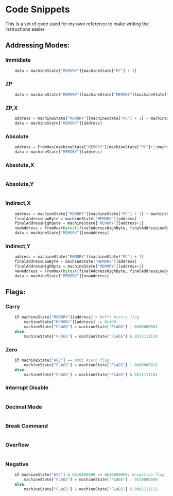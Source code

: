 # Code Snippets
This is a set of code used for my own reference to make writing the instructions easier
## Addressing Modes:
### Immidiate
```python
    data = machineState["MEMORY"][machineState["PC"] + 1]
```

### ZP
```python
    data = machineState["MEMORY"][machineState["MEMORY"][machineState["PC"] + 1]]
```

### ZP,X
```python
    address = machineState["MEMORY"][machineState["PC"] + 1] + machineState["X"]
    data = machineState["MEMORY"][address]
```

### Absolute
```python
    address = FromHex(machineState["MEMORY"][machineState["PC"]+1:machineState["PC"]+3])
    data = machineState["MEMORY"][address]
```

### Absolute,X
```python
```

### Absolute,Y
```python
```

### Indirect,X
```python
    address = machineState["MEMORY"][machineState["PC"] + 1] + machineState["X"]
    finalAddressLowByte = machineState["MEMORY"][address]
    finalAddressHighByte = machineState["MEMORY"][address+1]
    newAddress = FromHex(bytes([finalAddressHighByte, finalAddressLowByte]))
    data = machineState["MEMORY"][newAddress]
```


### Indirect,Y
```python
    address = machineState["MEMORY"][machineState["PC"] + 1]
    finalAddressLowByte = machineState["MEMORY"][address]
    finalAddressHighByte = machineState["MEMORY"][address+1]
    newAddress = FromHex(bytes([finalAddressHighByte, finalAddressLowByte])) + machineState["Y"]
    data = machineState["MEMORY"][newAddress]
```

## Flags:
### Carry
```python
    if machineState["MEMORY"][address] > 0xff: #carry flag
        machineState["MEMORY"][address] -= 0x100
        machineState["FLAGS"] = machineState["FLAGS"] | 0b00000001
    else:
        machineState["FLAGS"] = machineState["FLAGS"] & 0b11111110
```

### Zero
```python
    if machineState["ACC"] == 0x0: #zero flag
        machineState["FLAGS"] = machineState["FLAGS"] | 0b00000010
    else:
        machineState["FLAGS"] = machineState["FLAGS"] & 0b11111101
```


### Interrupt Disable
```python
```

### Decimal Mode
```python
```

### Break Command
```python
```

### Overflow
```python
```

### Negative
```python
    if machineState["ACC"] & 0b10000000 == 0b10000000: #negative flag
        machineState["FLAGS"] = machineState["FLAGS"] | 0b10000000
    else:
        machineState["FLAGS"] = machineState["FLAGS"] & 0b01111111
```